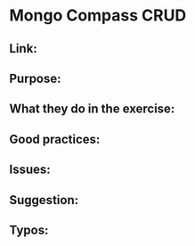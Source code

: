 # Mongo Compass CRUD

## Link:

## Purpose:

## What they do in the exercise:

## Good practices:

## Issues:

## Suggestion:

## Typos: